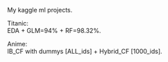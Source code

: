 My kaggle ml projects.

Titanic:  
EDA + GLM=94% + RF=98.32%.

Anime:  
IB_CF with dummys [ALL_ids] + Hybrid_CF [1000_ids].
